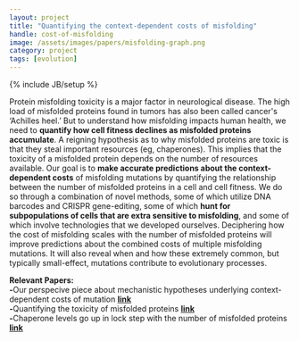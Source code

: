 ```yaml
---
layout: project
title: "Quantifying the context-dependent costs of misfolding"
handle: cost-of-misfolding
image: /assets/images/papers/misfolding-graph.png
category: project
tags: [evolution]
---
```

{% include JB/setup %}

Protein misfolding toxicity is a major factor in neurological disease. The high load of misfolded proteins found in tumors has also been called cancer's ‘Achilles heel.’ But to understand how misfolding impacts human health, we need to <b>quantify how cell fitness declines as misfolded proteins accumulate</b>. A reigning hypothesis as to why misfolded proteins are toxic is that they steal important resources (eg, chaperones). This implies that the toxicity of a misfolded protein depends on the number of resources available. Our goal is to <b>make accurate predictions about the context-dependent costs</b> of misfolding mutations by quantifying the relationship between the number of misfolded proteins in a cell and cell fitness. We do so through a combination of novel methods, some of which utilize DNA barcodes and CRISPR gene-editing, some of which <b>hunt for subpopulations of cells that are extra sensitive to misfolding</b>, and some of which involve technologies that we developed ourselves. Deciphering how the cost of misfolding scales with the number of misfolded proteins will improve predictions about the combined costs of multiple misfolding mutations. It will also reveal when and how these extremely common, but typically small-effect, mutations contribute to evolutionary processes.

<b>Relevant Papers:</b><br>
<b>-</b>Our perspecive piece about mechanistic hypotheses underlying context-dependent costs of mutation <b>[link](https://kgslab.org/papers/paper/context-dependence-review)</b><br>
<b>-</b>Quantifying the toxicity of misfolded proteins <b>[link](https://kgslab.org/papers/paper/Misfolding)</b><br>
<b>-</b>Chaperone levels go up in lock step with the number of misfolded proteins <b>[link](https://kgslab.org/papers/paper/proteomic-speedometer)</b>